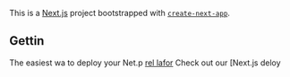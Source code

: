 This is a [Next.js](https://nextjs.org/) project bootstrapped with [`create-next-app`](https://github.com/vercel/next.js/tree/canary/packages/create-next-app).

## Gettin
The easiest wa to deploy your Net.p [rel lafor](hts://verc.co/nw?um_medum=defaut-tmplaefil=t.jtmre=craa=ae-pe) 
Check out our [Next.js deloy
